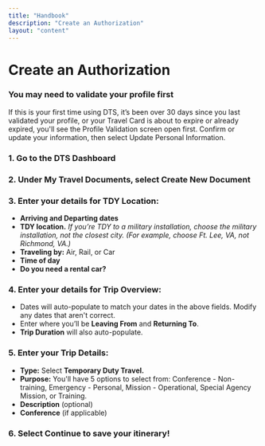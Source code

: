 ```yaml
---
title: "Handbook"
description: "Create an Authorization"
layout: "content"
---
```


# Create an Authorization

### You may need to validate your profile first

If this is your first time using DTS, it’s been over 30 days since you last validated your profile, or your Travel Card is about to expire or already expired, you'll see the Profile Validation screen open first. Confirm or update your information, then select Update Personal Information.

### 1. Go to the DTS Dashboard 

### 2. Under My Travel Documents, select Create New Document

### 3. Enter your details for TDY Location: 

- **Arriving and Departing dates** 
- **TDY location.** _If you’re TDY to a military installation, choose the military installation, not the closest city. (For example, choose Ft. Lee, VA, not Richmond, VA.)_
- **Traveling by:** Air, Rail, or Car
- **Time of day**
- **Do you need a rental car?**

### 4. Enter your details for Trip Overview: 

- Dates will auto-populate to match your dates in the above fields. Modify any dates that aren't correct.
- Enter where you’ll be **Leaving From** and **Returning To**. 
- **Trip Duration** will also auto-populate.

### 5. Enter your Trip Details:

- **Type:** Select **Temporary Duty Travel.**
- **Purpose:** You'll have 5 options to select from: Conference - Non-training, Emergency - Personal, Mission - Operational, Special Agency Mission, or Training.
- **Description** (optional) 
- **Conference** (if applicable)

### 6. Select Continue to save your itinerary! 


